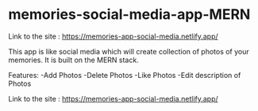 # memories-social-media-app-MERN

Link to the site : https://memories-app-social-media.netlify.app/

This app is like social media which will create collection of photos of your memories. 
It is built on the MERN stack.

Features:
-Add Photos
-Delete Photos
-Like Photos
-Edit description of Photos

Link to the site : https://memories-app-social-media.netlify.app/

